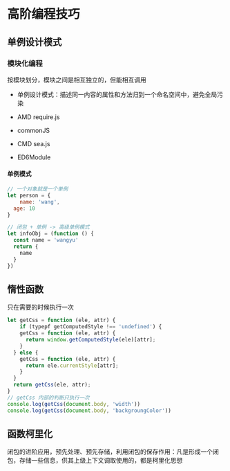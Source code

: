 # 高阶编程技巧

## 单例设计模式

### 模块化编程

按模块划分，模块之间是相互独立的，但能相互调用

+ 单例设计模式：描述同一内容的属性和方法归到一个命名空间中，避免全局污染

+ AMD require.js
+ commonJS

+ CMD sea.js

+ ED6Module



#### 单例模式

```js
// 一个对象就是一个单例
let person = {
	name: 'wang',
  age: 10
}

// 闭包 + 单例 -> 高级单例模式
let infoObj = (function () {
  const name = 'wangyu'
  return {
    name
  }
})
```



## 惰性函数

只在需要的时候执行一次

```js
let getCss = function (ele, attr) {
	if (typepf getComputedStyle !== 'undefined') {
    getCss = function (ele, attr) {
      return window.getComputedStyle(ele)[attr];
    }
  } else {
    getCss = function (ele, attr) {
      return ele.currentStyle[attr];
    }
  }
  return getCss(ele, attr);
}
// getCss 内部的判断只执行一次
console.log(getCss(document.body, 'width'))
console.log(getCss(document.body, 'backgroungColor'))
```



## 函数柯里化

闭包的进阶应用，预先处理、预先存储，利用闭包的保存作用：凡是形成一个闭包，存储一些信息，供其上级上下文调取使用的，都是柯里化思想

